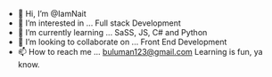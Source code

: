 - 👋 Hi, I’m @IamNait
- 👀 I’m interested in ... Full stack Development
- 🌱 I’m currently learning ... SaSS, JS, C# and Python
- 💞️ I’m looking to collaborate on ... Front End Development
- 📫 How to reach me ... buluman123@gmail.com 
Learning is fun, ya know.
<!---
IamNait/IamNait is a ✨ special ✨ repository because its `README.md` (this file) appears on your GitHub profile.
You can click the Preview link to take a look at your changes.
--->
